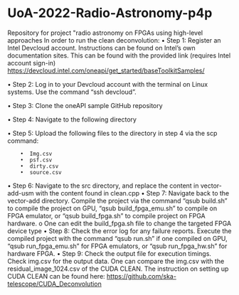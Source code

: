 # UoA-2022-Radio-Astronomy-p4p
Repository for project "radio astronomy on FPGAs using high-level approaches
In order to run the clean deconvolution: 
•    Step 1: Register an Intel Devcloud account. Instructions can be found on Intel’s own documentation sites. This can be found with the provided link (requires Intel account sign-in) https://devcloud.intel.com/oneapi/get_started/baseToolkitSamples/ 

•    Step 2: Log in to your Devcloud account with the terminal on Linux systems. Use the command “ssh devcloud”. 

•    Step 3: Clone the oneAPI sample GitHub repository

•    Step 4: Navigate to the following directory

•    Step 5: Upload the following files to the directory in step 4 via the scp command: 

        •  Img.csv
        •  psf.csv
        •  dirty.csv
        •  source.csv
•    Step 6: Navigate to the src directory, and replace the content in vector-add-usm with the content found in clean.cpp
•    Step 7: Navigate back to the vector-add directory. Compile the project via the command “qsub build.sh” to compile the project on GPU, “qsub build_fpga_emu.sh” to compile on FPGA emulator, or “qsub build_fpga.sh” to compile project on FPGA hardware.
o    One can edit the build_fpga.sh file to change the targeted FPGA device type
•    Step 8: Check the error log for any failure reports. Execute the compiled project with the command “qsub run.sh” if one compiled on GPU, “qsub run_fpga_emu.sh” for FPGA emulators, or “qsub run_fpga_hw.sh” for hardware FPGA.
•    Step 9: Check the output file for execution timings. Check img.csv for the output data. One can compare the img.csv with the residual_image_1024.csv of the CUDA CLEAN. The instruction on setting up CUDA CLEAN can be found here: https://github.com/ska-telescope/CUDA_Deconvolution
